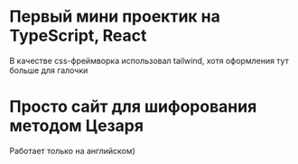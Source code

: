 # Первый мини проектик на TypeScript, React
В качестве css-фреймворка использовал tailwind, хотя оформления тут больше для галочки

# Просто сайт для шифорования методом Цезаря 


Работает только на английском)
